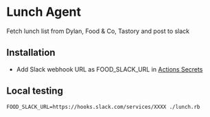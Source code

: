 # Lunch Agent
Fetch lunch list from Dylan, Food & Co, Tastory and post to slack

## Installation

* Add Slack webhook URL as FOOD_SLACK_URL in [Actions Secrets](./settings/secrets/actions)


## Local testing

```
FOOD_SLACK_URL=https://hooks.slack.com/services/XXXX ./lunch.rb
```